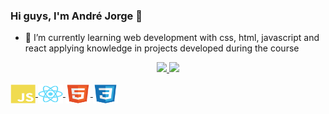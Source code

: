 ### Hi guys, I'm André Jorge 👋

- 🌱 I’m currently learning web development with css, html, javascript and react applying knowledge in projects developed during the course

<div align="center">
  <a href="https://github.com/AndreJorge01">
  <img height="180em" src="https://github-readme-stats.vercel.app/api?username=AndreJorge01&show_icons=true&theme=dracula&include_all_commits=true&count_private=true"/>
  <img height="180em" src="https://github-readme-stats.vercel.app/api/top-langs/?username=AndreJorge01&layout=compact&langs_count=7&theme=dracula"/>
</div>
 
  <div style="display: inline_block"><br>
  <img align="center" alt="Andre-Js" height="30" width="40" src="https://raw.githubusercontent.com/devicons/devicon/master/icons/javascript/javascript-plain.svg">
  <img align="center" alt="Andre-React" height="30" width="40" src="https://raw.githubusercontent.com/devicons/devicon/master/icons/react/react-original.svg">
  <img align="center" alt="Andre-HTML" height="30" width="40" src="https://raw.githubusercontent.com/devicons/devicon/master/icons/html5/html5-original.svg">
  <img align="center" alt="Andre-CSS" height="30" width="40" src="https://raw.githubusercontent.com/devicons/devicon/master/icons/css3/css3-original.svg">
</div>
